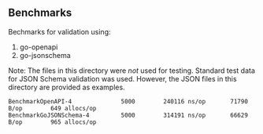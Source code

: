 ## Benchmarks

Bechmarks for validation using:
1. go-openapi
2. go-jsonschema

Note: The files in this directory were *not* used for testing. Standard test data for JSON Schema validation was used. However, the JSON files in this directory are provided as examples.

```
BenchmarkOpenAPI-4        	    5000	    240116 ns/op	   71790 B/op	     649 allocs/op
BenchmarkGoJSONSchema-4   	    5000	    314191 ns/op	   66629 B/op	     965 allocs/op
```